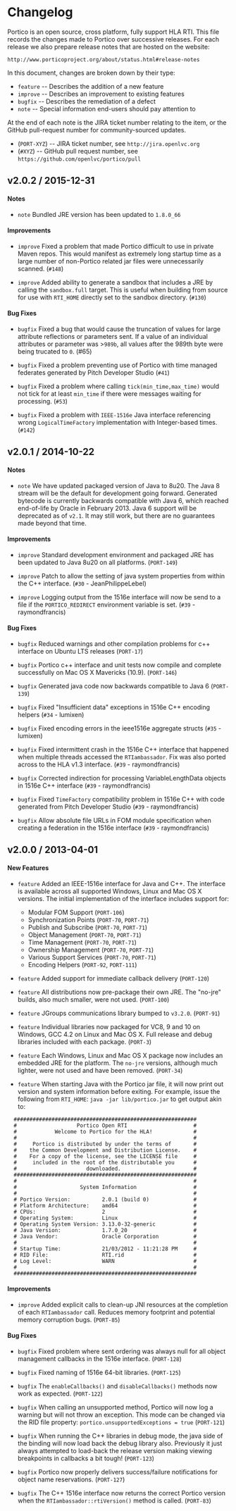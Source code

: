 Changelog
====================

Portico is an open source, cross platform, fully support HLA RTI.
This file records the changes made to Portico over successive releases.
For each release we also prepare release notes that are hosted on the 
website:

   `http://www.porticoproject.org/about/status.html#release-notes`

In this document, changes are broken down by their type:

 * `feature`  -- Describes the addition of a new feature
 * `improve`  -- Describes an improvement to existing features
 * `bugfix`   -- Describes the remediation of a defect
 * `note`     -- Special information end-users should pay attention to

At the end of each note is the JIRA ticket number relating to the item,
or the GitHub pull-request number for community-sourced updates.

 * (`PORT-XYZ`) -- JIRA ticket number, see `http://jira.openlvc.org`
 * (`#XYZ`)     -- GitHub pull request number, see `https://github.com/openlvc/portico/pull`


v2.0.2 / 2015-12-31
--------------------

#### Notes

 * `note` Bundled JRE version has been updated to `1.8.0_66`

#### Improvements

 * `improve` Fixed a problem that made Portico difficult to use in private Maven repos.
             This would manifest as extremely long startup time as a large number of
             non-Portico related jar files were unnecessarily scanned. (`#148`)

 * `improve` Added ability to generate a sandbox that includes a JRE by calling the
             `sandbox.full` target. This is useful when building from source for use
             with `RTI_HOME` directly set to the sandbox directory. (`#130`)

#### Bug Fixes

 * `bugfix` Fixed a bug that would cause the truncation of values for large attribute
            reflections or parameters sent. If a value of an individual attributes or
            parameter was >`989b`, all values after the 989th byte were being trucated
            to `0`. (#65)

 * `bugfix` Fixed a problem preventing use of Portico with time managed federates
            generated by Pitch Developer Studio (`#41`)

 * `bugfix` Fixed a problem where calling `tick(min_time,max_time)` would not tick
            for at least `min_time` if there were messages waiting for processing.
            (`#53`)

 * `bugfix` Fixed a problem with `IEEE-1516e` Java interface referencing wrong
            `LogicalTimeFactory` implementation with Integer-based times. (`#142`)

v2.0.1 / 2014-10-22
--------------------

#### Notes

 * `note` We have updated packaged version of Java to 8u20. The Java 8 stream will
          be the default for development going forward. Generated bytecode is
          currently backwards compatible with Java 6, which reached end-of-life by
          Oracle in February 2013. Java 6 support will be deprecated as of `v2.1`.
          It may still work, but there are no guarantees made beyond that time.

#### Improvements

 * `improve` Standard development environment and packaged JRE has been updated
             to Java 8u20 on all platforms. (`PORT-149`)
 
 * `improve` Patch to allow the setting of java system properties from within
             the C++ interface. (`#30` - JeanPhilippeLebel)

 * `improve` Logging output from the 1516e interface will now be send to a file if the
            `PORTICO_REDIRECT` environment variable is set. (`#39` - raymondfrancis)

#### Bug Fixes

 * `bugfix` Reduced warnings and other compilation problems for c++ interface
            on Ubuntu LTS releases (`PORT-17`)

 * `bugfix` Portico c++ interface and unit tests now compile and complete
            successfully on Mac OS X Mavericks (10.9). (`PORT-146`)

 * `bugfix` Generated java code now backwards compatible to Java 6 (`PORT-139`)

 * `bugfix` Fixed "Insufficient data" exceptions in 1516e C++ encoding helpers (`#34` - lumixen)

 * `bugfix` Fixed encoding errors in the ieee1516e aggregate structs (`#35` - lumixen)

 * `bugfix` Fixed intermittent crash in the 1516e C++ interface that happened when multiple
            threads accessed the `RTIambassador`. Fix was also ported across to the HLA v1.3
            interface. (`#39` - raymondfrancis)

 * `bugfix` Corrected indirection for processing VariableLengthData objects in 1516e
            C++ interface (`#39` - raymondfrancis)

 * `bugfix` Fixed `TimeFactory` compatibility problem in 1516e C++ with code generated from Pitch
            Developer Studio (`#39` - raymondfrancis)

 * `bugfix` Allow absolute file URLs in FOM module specification when creating a federation
            in the 1516e interface (`#39` - raymondfrancis)



v2.0.0 / 2013-04-01
--------------------

#### New Features

 * `feature` Added an IEEE-1516e interface for Java and C++. The interface is
             available across all supported Windows, Linux and Mac OS X versions.
             The initial implementation of the interface includes support for:

     * Modular FOM Support         (`PORT-106`)
     * Synchronization Points      (`PORT-70`, `PORT-71`)
     * Publish and Subscribe       (`PORT-70`, `PORT-71`)
     * Object Management           (`PORT-70`, `PORT-71`)
     * Time Management             (`PORT-70`, `PORT-71`)
     * Ownership Management        (`PORT-70`, `PORT-71`)
     * Various Support Services    (`PORT-70`, `PORT-71`)
     * Encoding Helpers            (`PORT-92`, `PORT-111`)

 * `feature` Added support for immediate callback delivery (`PORT-120`)

 * `feature` All distributions now pre-package their own JRE. The "no-jre"
             builds, also much smaller, were not used. (`PORT-100`)

 * `feature` JGroups communications library bumped to `v3.2.0`. (`PORT-91`)

 * `feature` Individual libraries now packaged for VC8, 9 and 10 on Windows,
             GCC 4.2 on Linux and Mac OS X. Full release and debug libraries
             included with each package. (`PORT-3`)

 * `feature` Each Windows, Linux and Mac OS X package now includes an embedded
             JRE for the platform. The `no-jre` versions, although much lighter,
             were not used and have been removed. (`PORT-34`)

 * `feature` When starting Java with the Portico jar file, it will now print out
             version and system information before exiting. For example, issue
             the following from `RTI_HOME`: `java -jar lib/portico.jar` to get
             output akin to:

  ```
    ##########################################################
    #                   Portico Open RTI                     #
    #            Welcome to Portico for the HLA!             #
    #                                                        #
    #     Portico is distributed by under the terms of       #
    #    the Common Development and Distribution License.    #
    #    For a copy of the license, see the LICENSE file     #
    #     included in the root of the distributable you      #
    #                      downloaded.                       #
    ##########################################################
    #                                                        #
    #                    System Information                  #
    #                                                        #
    # Portico Version:          2.0.1 (build 0)              #
    # Platform Architecture:    amd64                        #
    # CPUs:                     2                            #
    # Operating System:         Linux                        #
    # Operating System Version: 3.13.0-32-generic            #
    # Java Version:             1.7.0_20                     #
    # Java Vendor:              Oracle Corporation           #
    #                                                        #
    # Startup Time:             21/03/2012 - 11:21:28 PM     #
    # RID File:                 RTI.rid                      #
    # Log Level:                WARN                         #
    #                                                        #
    ##########################################################
  ```

#### Improvements

 * `improve` Added explicit calls to clean-up JNI resources at the completion of
             each `RTIambassador` call. Reduces memory footprint and potential
             memory corruption bugs. (`PORT-85`)

#### Bug Fixes

 * `bugfix` Fixed problem where sent ordering was always null for all object
            management callbacks in the 1516e interface. (`PORT-128`)

 * `bugfix` Fixed naming of 1516e 64-bit libraries. (`PORT-125`)

 * `bugfix` The `enableCallbacks()` and `disableCallbacks()` methods now
            work as expected. (`PORT-122`)

 * `bugfix` When calling an unsupported method, Portico will now log a warning but
            will not throw an exception. This mode can be changed via the RID file
            property: `portico.unsupportedExceptions = true` (`PORT-121`)

 * `bugfix` When running the C++ libraries in debug mode, the java side of the
            binding will now load back the debug library also. Previously it just
            always attempted to load-back the release version making viewing
            breakpoints in callbacks a bit tough! (`PORT-123`)

 * `bugfix` Portico now properly delivers success/failure notifications for
            object name reservations. (`PORT-127`)

 * `bugfix` The C++ 1516e interface now returns the correct Portico version when
            the `RTIambassador::rtiVersion()` method is called. (`PORT-83`)

